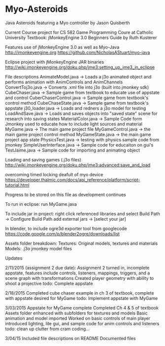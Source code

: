 # Myo-Asteroids
Java Asteroids featuring a Myo controller 
by Jason Quisberth 

Current Course project for CS 582 Game Programming Coure at Catholic University 
Textbook: jMonkeyEngine 3.0 Beginners Guide by Ruth Kusterer

Features use of jMonkeyEngine 3.0 as well as Myo-Java 
http://jmonkeyengine.org
https://github.com/NicholasAStuart/myo-java

Eclipse project with jMonkeyEngine JAR binaries 
http://wiki.jmonkeyengine.org/doku.php/jme3:setting_up_jme3_in_eclipse

File descriptions
AnimateModel.java -> Loads a j3o animated object and performs animation with AnimControls and AnimChannels
ConvertToj3o.java -> Converts .xml file into j3o (built into jmonkey sdk)
CubeChaser.java -> Sample game from textbook to educate use of appstate and control
CuberChaserControl.java -> Sample game from textbook's control method
CubeChaseState.java -> Sample game from textbook's appstate
j30_loader.java -> Loads and redners a j3o model for testing 
LoadAndSave.java -> Loads and saves objects into "saved state" scene for research into saving states
MaterialColor.java -> Sample Code form Jmonkey used to educate how to include light sources and material 
MyGame.java -> The main game project file
MyGameControl.java -> the main game project control method
MyGameState.java -> the main game project app state
PhysicsTest.java -> testing with physics sample code from jmonkey
SimpleUserInterface.java -> Sample code for educaiton on gui's 
TestJaime.java -> Sample code for importing and animating object

Loading and saving games (.j3o files)
http://wiki.jmonkeyengine.org/doku.php/jme3:advanced:save_and_load

overcoming timed locking deafult of myo device 
https://developer.thalmic.com/docs/api_reference/platform/script-tutorial.html

Progress to be stored on this file as development continues 

To run in eclipse: run MyGame.java 

To include jar in project:
right click referenced libraries and select Build Path -> Configure Build Path 
add external jars -> [select your jar]

In blender, to include ogre3d exporter tool from googlecode
https://code.google.com/p/blender2ogre/downloads/list

Assets folder breakdown:
Textures: Original models, textures and materials
Models: .j3o jmonkey model files 

Updates

2/11/2015 (assignment 2 due date):
Assignment 2 turned in, incomplete appstate, features include controls, listeners, mappings, triggers, and a scene graph with transformations
Created player geometry with ability to shoot a projective 
todo: Complete appstate 

2/18/2015 
Completed cube chaser example in ch 3 of textbook, complete with appstate desired for MyGame
todo: Implement appstate with MyGame

3/03/2015
Appstate for MyGame complete
Completed Ch 4 & 5 of textbook
Assets folder enhanced with subfolders for textures and models
Basic animation and model imported 
Worked on basic controls of main player
introduced lighting, lite gui, and sample code for anim controls and listeners
todo: clean up clutter from cram coding...

3/04/15
Included file descriptions on README
Documented files
